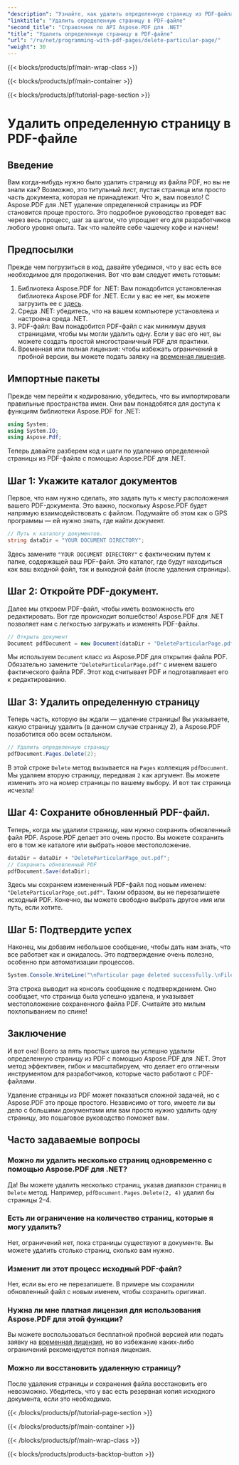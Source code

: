 ```yaml
---
"description": "Узнайте, как удалить определенную страницу из PDF-файла с помощью Aspose.PDF для .NET, следуя этому пошаговому руководству."
"linktitle": "Удалить определенную страницу в PDF-файле"
"second_title": "Справочник по API Aspose.PDF для .NET"
"title": "Удалить определенную страницу в PDF-файле"
"url": "/ru/net/programming-with-pdf-pages/delete-particular-page/"
"weight": 30
---
```


{{< blocks/products/pf/main-wrap-class >}}

{{< blocks/products/pf/main-container >}}

{{< blocks/products/pf/tutorial-page-section >}}

# Удалить определенную страницу в PDF-файле

## Введение

Вам когда-нибудь нужно было удалить страницу из файла PDF, но вы не знали как? Возможно, это титульный лист, пустая страница или просто часть документа, которая не принадлежит. Что ж, вам повезло! С Aspose.PDF для .NET удаление определенной страницы из PDF становится проще простого. Это подробное руководство проведет вас через весь процесс, шаг за шагом, что упрощает его для разработчиков любого уровня опыта. Так что налейте себе чашечку кофе и начнем!

## Предпосылки

Прежде чем погрузиться в код, давайте убедимся, что у вас есть все необходимое для продолжения. Вот что вам следует иметь готовым:

1. Библиотека Aspose.PDF for .NET: Вам понадобится установленная библиотека Aspose.PDF for .NET. Если у вас ее нет, вы можете загрузить ее с [здесь](https://releases.aspose.com/pdf/net/).
2. Среда .NET: убедитесь, что на вашем компьютере установлена и настроена среда .NET.
3. PDF-файл: Вам понадобится PDF-файл с как минимум двумя страницами, чтобы мы могли удалить одну. Если у вас его нет, вы можете создать простой многостраничный PDF для практики.
4. Временная или полная лицензия: чтобы избежать ограничений в пробной версии, вы можете подать заявку на [временная лицензия](https://purchase.aspose.com/temporary-license/).

## Импортные пакеты

Прежде чем перейти к кодированию, убедитесь, что вы импортировали правильные пространства имен. Они вам понадобятся для доступа к функциям библиотеки Aspose.PDF for .NET:

```csharp
using System;
using System.IO;
using Aspose.Pdf;
```

Теперь давайте разберем код и шаги по удалению определенной страницы из PDF-файла с помощью Aspose.PDF для .NET.

## Шаг 1: Укажите каталог документов

Первое, что нам нужно сделать, это задать путь к месту расположения вашего PDF-документа. Это важно, поскольку Aspose.PDF будет напрямую взаимодействовать с файлом. Подумайте об этом как о GPS программы — ей нужно знать, где найти документ.

```csharp
// Путь к каталогу документов.
string dataDir = "YOUR DOCUMENT DIRECTORY";
```

Здесь замените `"YOUR DOCUMENT DIRECTORY"` с фактическим путем к папке, содержащей ваш PDF-файл. Это каталог, где будут находиться как ваш входной файл, так и выходной файл (после удаления страницы).

## Шаг 2: Откройте PDF-документ.

Далее мы откроем PDF-файл, чтобы иметь возможность его редактировать. Вот где происходит волшебство! Aspose.PDF для .NET позволяет нам с легкостью загружать и изменять PDF-файлы.

```csharp
// Открыть документ
Document pdfDocument = new Document(dataDir + "DeleteParticularPage.pdf");
```


Мы используем `Document` класс из Aspose.PDF для открытия файла PDF. Обязательно замените `"DeleteParticularPage.pdf"` с именем вашего фактического файла PDF. Этот код считывает PDF и подготавливает его к редактированию.

## Шаг 3: Удалить определенную страницу

Теперь часть, которую вы ждали — удаление страницы! Вы указываете, какую страницу удалить (в данном случае страницу 2), а Aspose.PDF позаботится обо всем остальном.

```csharp
// Удалить определенную страницу
pdfDocument.Pages.Delete(2);
```


В этой строке `Delete` метод вызывается на `Pages` коллекция `pdfDocument`. Мы удаляем вторую страницу, передавая `2` как аргумент. Вы можете изменить это на номер страницы по вашему выбору. И вот так страница исчезла!

## Шаг 4: Сохраните обновленный PDF-файл.

Теперь, когда мы удалили страницу, нам нужно сохранить обновленный файл PDF. Aspose.PDF делает это очень просто. Вы можете сохранить его в том же каталоге или выбрать новое местоположение.

```csharp
dataDir = dataDir + "DeleteParticularPage_out.pdf";
// Сохранить обновленный PDF
pdfDocument.Save(dataDir);
```


Здесь мы сохраняем измененный PDF-файл под новым именем: `"DeleteParticularPage_out.pdf"`. Таким образом, вы не перезапишете исходный PDF. Конечно, вы можете свободно выбрать другое имя или путь, если хотите.

## Шаг 5: Подтвердите успех

Наконец, мы добавим небольшое сообщение, чтобы дать нам знать, что все работает как и ожидалось. Это подтверждение очень полезно, особенно при автоматизации процессов.

```csharp
System.Console.WriteLine("\nParticular page deleted successfully.\nFile saved at " + dataDir);
```


Эта строка выводит на консоль сообщение с подтверждением. Оно сообщает, что страница была успешно удалена, и указывает местоположение сохраненного файла PDF. Считайте это милым похлопыванием по спине!

## Заключение

И вот оно! Всего за пять простых шагов вы успешно удалили определенную страницу из PDF с помощью Aspose.PDF для .NET. Этот метод эффективен, гибок и масштабируем, что делает его отличным инструментом для разработчиков, которые часто работают с PDF-файлами.

Удаление страницы из PDF может показаться сложной задачей, но с Aspose.PDF это проще простого. Независимо от того, имеете ли вы дело с большими документами или вам просто нужно удалить одну страницу, это пошаговое руководство поможет вам.

## Часто задаваемые вопросы

### Можно ли удалить несколько страниц одновременно с помощью Aspose.PDF для .NET?
Да! Вы можете удалить несколько страниц, указав диапазон страниц в `Delete` метод. Например, `pdfDocument.Pages.Delete(2, 4)` удалил бы страницы 2–4.

### Есть ли ограничение на количество страниц, которые я могу удалить?
Нет, ограничений нет, пока страницы существуют в документе. Вы можете удалить столько страниц, сколько вам нужно.

### Изменит ли этот процесс исходный PDF-файл?
Нет, если вы его не перезапишете. В примере мы сохранили обновленный файл с новым именем, чтобы сохранить оригинал.

### Нужна ли мне платная лицензия для использования Aspose.PDF для этой функции?
Вы можете воспользоваться бесплатной пробной версией или подать заявку на [временная лицензия](https://purchase.aspose.com/temporary-license/), но во избежание каких-либо ограничений рекомендуется полная лицензия.

### Можно ли восстановить удаленную страницу?
После удаления страницы и сохранения файла восстановить его невозможно. Убедитесь, что у вас есть резервная копия исходного документа, если это необходимо.

{{< /blocks/products/pf/tutorial-page-section >}}

{{< /blocks/products/pf/main-container >}}

{{< /blocks/products/pf/main-wrap-class >}}

{{< blocks/products/products-backtop-button >}}
